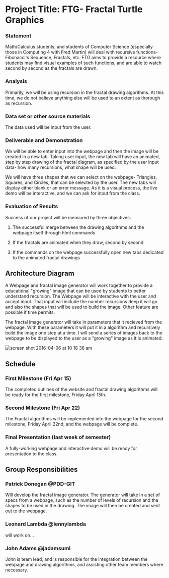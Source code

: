 # Project Title: FTG- Fractal Turtle Graphics

### Statement
Math/Calculus students, and students of Computer Science (especially those in Computing 4 with Fred Martin) will deal with recursive functions- Fibonacci's Sequence, Fractals, etc. FTG aims to provide a resource where students may find visual examples of such functions, and are able to watch second by second as the fractals are drawn.

### Analysis
Primarily, we will be using recursion in the fractal drawing algorithms. At this time, we do not believe anything else will be used to an extent as thorough as recursion.

### Data set or other source materials
The data used will be input from the user.

### Deliverable and Demonstration

We will be able to enter input into the webpage and then the image will be created in a new tab. Taking user input, the new tab will have an animated, step by step drawing of the fractal diagram, as specified by the user input data- how many recursions, what shape will be used.

We will have three shapes that we can select on the webpage- Triangles, Squares, and Circles, that can be selected by the user. The new tabs will display either blank or an error message. As it is a visual process, the live demo will be interactive, and we can ask for input from the class.

### Evaluation of Results
Success of our project will be measured by three objectives:

1) The successful merge between the drawing algorithms and the webpage itself through html commands

2) If the fractals are animated when they draw, second by second

3) If the commands on the webpage successfully open new tabs dedicated to the animated fractal drawings

## Architecture Diagram

A Webpage and fractal image generator will work together to provide a educational "growing" image that can be used by students to better understand recursion. The Webpage will be interactive with the user and accept input. That input will include the number recursions deep it will go and also the shapes that will be used to build the image. Other feature are possible if time permits.

The fractal image generator will take in parameters that it recieved from the webpage. With these parameters it will put it in a algorithm and recursively build the image one step at a time. I will send a series of images back to the webpage to be displayed to the user as a "growing" image as it is animated.


![screen shot 2016-04-06 at 10 18 36 am](https://cloud.githubusercontent.com/assets/9092663/14320958/2f7898d8-fbe5-11e5-971b-cb94c6e13ba1.png)

## Schedule

### First Milestone (Fri Apr 15)
The completed outlines of the website and fractal drawing algorithms will be ready for the first milestone, Friday April 15th.

### Second Milestone (Fri Apr 22)
The Fractal algorithms will be implemented into the webpage for the second milestone, Friday April 22nd, and the webpage will be complete.

### Final Presentation (last week of semester)
A fully-working webpage and interactive demo will be ready for presentation to the class.

## Group Responsibilities

### Patrick Donegan @PDD-GIT
Will develop the fractal image generator. The generator will take in a set of specs from a webpage, such as the number of levels of recursion and the shapes to be used in the drawing. The image will then be created and sent out to the webpage. 

### Leonard Lambda @lennylambda
will work on...

### John Adams @jadamsuml 
John is team lead, and is responsible for the integration between the webpage and drawing algorithms, and assisting other team members where necessary.   
